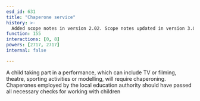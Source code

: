 ```yaml
---
esd_id: 631
title: "Chaperone service"
history: >-
  Added scope notes in version 2.02. Scope notes updated in version 3.00. Term name changed from 'Chaperone service' to 'Children and young people - chaperone service' in version 3.00. name changed to 'Chaperone service' in version 4.00.
function: 155
interactions: [0, 8]
powers: [2717, 2717]
internal: false

---
```


A child taking part in a performance, which can include TV or filming, theatre, sporting activities or modelling, will require chaperoning. Chaperones employed by the local education authority should have passed all necessary checks for working with children

